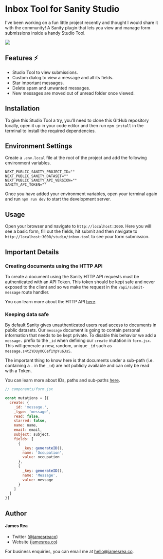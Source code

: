 # Inbox Tool for Sanity Studio

I've been working on a fun little project recently and thought I would share it with the community! A Sanity plugin that lets you view and manage form submissions inside a handy Studio Tool. 

<img src="https://f000.backblazeb2.com/file/jamesrea/Screenshot+2024-02-10+at+1.12.29%E2%80%AFPM.png"/>

## Features ⚡️

- Studio Tool to view submissions.
- Custom dialog to view a message and all its fields.
- Star important messages.
- Delete spam and unwanted messages.
- New messages are moved out of unread folder once viewed.

## Installation

To give this Studio Tool a try, you'll need to clone this GitHub repository locally, open it up in your code editor and then run `npm install` in the terminal to install the required dependencies.

## Environment Settings

Create a `.env.local` file at the root of the project and add the following environment variables.

```
NEXT_PUBLIC_SANITY_PROJECT_ID=""
NEXT_PUBLIC_SANITY_DATASET=""
NEXT_PUBLIC_SANITY_API_VERSION=""
SANITY_API_TOKEN=""
```

Once you have added your environment variables, open your terminal again and run `npm run dev` to start the development server.

## Usage

Open your browser and navigate to `http://localhost:3000`. Here you will see a basic form, fill out the fields, hit submit and then navigate to `http://localhost:3000/studio/inbox-tool` to see your form submission.

## Important Details

### Creating documents using the HTTP API

To create a document using the Sanity HTTP API requests must be authenticated with an API Token. This token should be kept safe and never exposed to the client and so we make the request in the `/api/submit-message` route handler.

You can learn more about the HTTP API [here](https://www.sanity.io/docs/http-api).

### Keeping data safe

By default Sanity gives unauthenticated users read access to documents in public datasets. Our `message` document is going to contain personal information that needs to be kept private. To disable this behavior we add a `message.` prefix to the `_id` when defining our `create` mutation in `form.jsx`. This will generate a new, random, unique `_id` such as `message.s4tZYDUyXCCef1YpYu6Js5`. 

The important thing to know here is that documents under a sub-path (i.e. containing a `.` in the `_id`) are not publicly available and can only be read with a Token.

You can learn more about IDs, paths and sub-paths [here](https://www.sanity.io/docs/ids).

```javascript
// components/form.jsx

const mutations = [{
  create: {
    _id: 'message.',
    _type: 'message', 
    read: false,
    starred: false,
    name: name,
    email: email,
    subject: subject,
    fields: [
      {
        _key: generateID(),
        name: 'Occupation',
        value: occupation
      },
      {
        _key: generateID(),
        name: 'Message',
        value: message
      }
    ]
  }
}]
```

## Author

#### James Rea

- Twitter ([@jamesreaco](https://twitter.com/jamesreaco))
- Website ([jamesrea.co](https://jamesrea.co))

For business enquiries, you can email me at hello@jamesrea.co.

